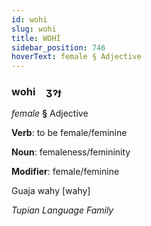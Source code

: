 ```yaml
---
id: wohi
slug: wohi
title: WOHİ
sidebar_position: 746
hoverText: female § Adjective
---
```


### wohi&emsp;<span kind="abugida">ʒɂɟ</span>

*female* **§** Adjective

**Verb**: to be female/feminine

**Noun**: femaleness/femininity

**Modifier**: female/feminine

Guaja wahy [wahy]

*Tupian Language Family*